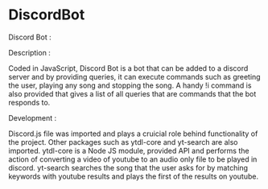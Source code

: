 # DiscordBot

Discord Bot :

Description : 

Coded in JavaScript, Discord Bot is a bot that can be added to a discord server and by providing queries, it can execute commands such as greeting the user, playing any song and stopping the song. A handy !i command is also provided that gives a list of all queries that are commands that the bot responds to.

Development : 

Discord.js file was imported and plays a cruicial role behind functionality of the project. Other packages such as ytdl-core and yt-search are also imported. ytdl-core is a Node JS module, provided API and performs the action of converting a video of youtube to an audio only file to be played in discord. yt-search searches the song that the user asks for by matching keywords with youtube results and plays the first of the results on youtube.
